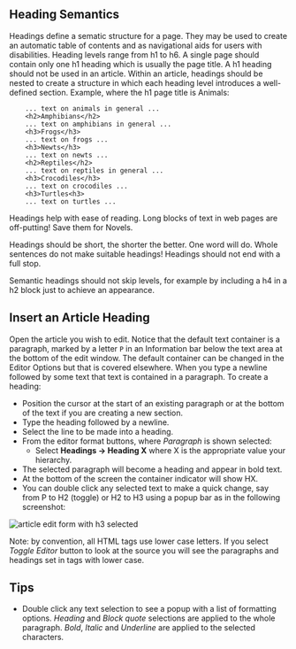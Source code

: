 <!-- Filename: J4.x:Article_Headings / Display title: Article Headings -->

## Heading Semantics

Headings define a sematic structure for a page. They may be used to
create an automatic table of contents and as navigational aids for users
with disabilities. Heading levels range from h1 to h6. A single page
should contain only one h1 heading which is usually the page title. A h1
heading should not be used in an article. Within an article, headings
should be nested to create a structure in which each heading level
introduces a well-defined section. Example, where the h1 page title is
Animals:

```
    ... text on animals in general ...
    <h2>Amphibians</h2>
    ... text on amphibians in general ...
    <h3>Frogs</h3>
    ... text on frogs ...
    <h3>Newts</h3>
    ... text on newts ...
    <h2>Reptiles</h2>
    ... text on reptiles in general ...
    <h3>Crocodiles</h3>
    ... text on crocodiles ...
    <h3>Turtles<h3>
    ... text on turtles ...
```
Headings help with ease of reading. Long blocks of text in web pages are
off-putting! Save them for Novels.

Headings should be short, the shorter the better. One word will do.
Whole sentences do not make suitable headings! Headings should not end
with a full stop.

Semantic headings should not skip levels, for example by including a h4 in a
h2 block just to achieve an appearance.

## Insert an Article Heading

Open the article you wish to edit. Notice that the default text container is a 
paragraph, marked by a letter `P` in an Information bar below the text area
at the bottom of the edit window. The default container can be changed in the 
Editor Options but that is covered elsewhere. When you type a newline followed
by some text that text is contained in a paragraph. To create a heading:

- Position the cursor at the start of an existing paragraph or at the
  bottom of the text if you are creating a new section.
- Type the heading followed by a newline.
- Select the line to be made into a heading.
- From the editor format buttons, where *Paragraph* is shown selected:
  - Select **Headings → Heading X** where X is the appropriate value
    your hierarchy.
- The selected paragraph will become a heading and appear in bold text.
- At the bottom of the screen the container indicator will show HX.
- You can double click any selected text to make a quick change, say from 
  P to H2 (toggle) or H2 to H3 using a popup bar as in the following screenshot:

![article edit form with h3 selected](../../../en/images/articles/articles-edit-headings.png)

Note: by convention, all HTML tags use lower case letters. If you select
*Toggle Editor* button to look at the source you will see the paragraphs and
headings set in tags with lower case.

## Tips

- Double click any text selection to see a popup with a list of formatting
  options. *Heading* and *Block quote* selections are applied to the whole 
  paragraph. *Bold*, *Italic* and *Underline* are applied to the selected 
  characters.